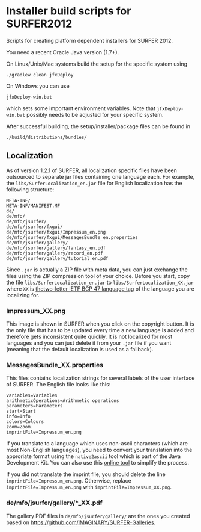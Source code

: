 Installer build scripts for SURFER2012
======================================

Scripts for creating platform dependent installers for SURFER 2012.

You need a recent Oracle Java version (1.7+).

On Linux/Unix/Mac systems build the setup for the specific system using
```
./gradlew clean jfxDeploy
```

On Windows you can use
```
jfxDeploy-win.bat
```
which sets some important environment variables. Note that `jfxDeploy-win.bat` possibly needs to be adjusted for your specific system.

After successful building, the setup/installer/package files can be found in
```
./build/distributions/bundles/
```

Localization
------------

As of version 1.2.1 of SURFER, all localization specific files have been outsourced to separate jar files containing one language each. For example, the `libs/SurferLocalization_en.jar` file for English localization has the following structure:
```
META-INF/
META-INF/MANIFEST.MF
de/
de/mfo/
de/mfo/jsurfer/
de/mfo/jsurfer/fxgui/
de/mfo/jsurfer/fxgui/Impressum_en.png
de/mfo/jsurfer/fxgui/MessagesBundle_en.properties
de/mfo/jsurfer/gallery/
de/mfo/jsurfer/gallery/fantasy_en.pdf
de/mfo/jsurfer/gallery/record_en.pdf
de/mfo/jsurfer/gallery/tutorial_en.pdf
```

Since `.jar` is actually a ZIP file with meta data, you can just exchange the files using the ZIP compression tool of your choice. Before you start, copy the file `libs/SurferLocalization_en.jar` to `libs/SurferLocalization_XX.jar` where `XX` is [thetwo-letter IETF BCP 47 language tag](http://rishida.net/utils/subtags/) of the language you are localizing for.

### Impressum_XX.png

This image is shown in SURFER when you click on the copyright button. It is the only file that has to be updated every time a new language is added and therefore gets inconsistent quite quickly. It is not localized for most languages and you can just delete it from your `.jar` file if you want (meaning that the default localization is used as a fallback).

### MessagesBundle_XX.properties

This files contains localization strings for several labels of the user interface of SURFER. The English file looks like this:
```
variables=Variables
arithmeticOperations=Arithmetic operations
parameters=Parameters
start=Start
info=Info
colors=Colours
zoom=Zoom
imprintFile=Impressum_en.png
```
If you translate to a language which uses non-ascii characters (which are most Non-English languages), you need to convert your translation into the approriate format using the `native2ascii` tool which is part of the Java Development Kit. You can also use this [online tool](http://native2ascii.net/) to simplify the process.

If you did not translate the imprint file, you should delete the line `imprintFile=Impressum_en.png`. Otherwise, replace `imprintFile=Impressum_en.png` with `imprintFile=Impressum_XX.png`.

### de/mfo/jsurfer/gallery/*_XX.pdf

The gallery PDF files in `de/mfo/jsurfer/gallery/` are the ones you created based on https://github.com/IMAGINARY/SURFER-Galleries. 
